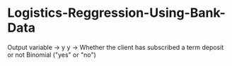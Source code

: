 # Logistics-Reggression-Using-Bank-Data

Output variable -> y
y -> Whether the client has subscribed a term deposit or not 
Binomial ("yes" or "no")
